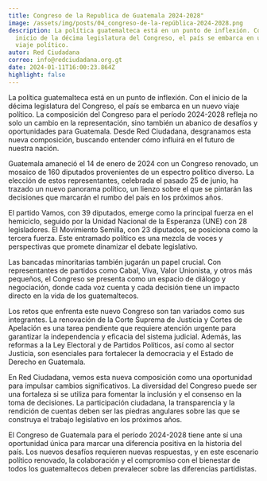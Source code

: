 ```yaml
---
title: Congreso de la Republica de Guatemala 2024-2028"
image: /assets/img/posts/04_congreso-de-la-república-2024-2028.png
description: La política guatemalteca está en un punto de inflexión. Con el
  inicio de la décima legislatura del Congreso, el país se embarca en un nuevo
  viaje político.
autor: Red Ciudadana
correo: info@redciudadana.org.gt
date: 2024-01-11T16:00:23.864Z
highlight: false
---
```

La política guatemalteca está en un punto de inflexión. Con el inicio de la décima legislatura del Congreso, el país se embarca en un nuevo viaje político. La composición del Congreso para el período 2024-2028 refleja no solo un cambio en la representación, sino también un abanico de desafíos y oportunidades para Guatemala. Desde Red Ciudadana, desgranamos esta nueva composición, buscando entender cómo influirá en el futuro de nuestra nación.

Guatemala amaneció el 14 de enero de 2024 con un Congreso renovado, un mosaico de 160 diputados provenientes de un espectro político diverso. La elección de estos representantes, celebrada el pasado 25 de junio, ha trazado un nuevo panorama político, un lienzo sobre el que se pintarán las decisiones que marcarán el rumbo del país en los próximos años.

<div class="flourish-embed flourish-parliament" data-src="visualisation/16422785"><script src="https://public.flourish.studio/resources/embed.js"></script></div>

El partido Vamos, con 39 diputados, emerge como la principal fuerza en el hemiciclo, seguido por la Unidad Nacional de la Esperanza (UNE) con 28 legisladores. El Movimiento Semilla, con 23 diputados, se posiciona como la tercera fuerza. Este entramado político es una mezcla de voces y perspectivas que promete dinamizar el debate legislativo.

Las bancadas minoritarias también jugarán un papel crucial. Con representantes de partidos como Cabal, Viva, Valor Unionista, y otros más pequeños, el Congreso se presenta como un espacio de diálogo y negociación, donde cada voz cuenta y cada decisión tiene un impacto directo en la vida de los guatemaltecos.

Los retos que enfrenta este nuevo Congreso son tan variados como sus integrantes. La renovación de la Corte Suprema de Justicia y Cortes de Apelación es una tarea pendiente que requiere atención urgente para garantizar la independencia y eficacia del sistema judicial. Además, las reformas a la Ley Electoral y de Partidos Políticos, así como al sector Justicia, son esenciales para fortalecer la democracia y el Estado de Derecho en Guatemala.

En Red Ciudadana, vemos esta nueva composición como una oportunidad para impulsar cambios significativos. La diversidad del Congreso puede ser una fortaleza si se utiliza para fomentar la inclusión y el consenso en la toma de decisiones. La participación ciudadana, la transparencia y la rendición de cuentas deben ser las piedras angulares sobre las que se construya el trabajo legislativo en los próximos años.

El Congreso de Guatemala para el período 2024-2028 tiene ante sí una oportunidad única para marcar una diferencia positiva en la historia del país. Los nuevos desafíos requieren nuevas respuestas, y en este escenario político renovado, la colaboración y el compromiso con el bienestar de todos los guatemaltecos deben prevalecer sobre las diferencias partidistas.